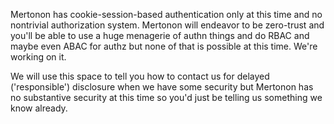 Mertonon has cookie-session-based authentication only at this time and no nontrivial authorization system. Mertonon will endeavor to be zero-trust and you'll be able to use a huge menagerie of authn things and do RBAC and maybe even ABAC for authz but none of that is possible at this time. We're working on it.

We will use this space to tell you how to contact us for delayed ('responsible') disclosure when we have some security but Mertonon has no substantive security at this time so you'd just be telling us something we know already.
